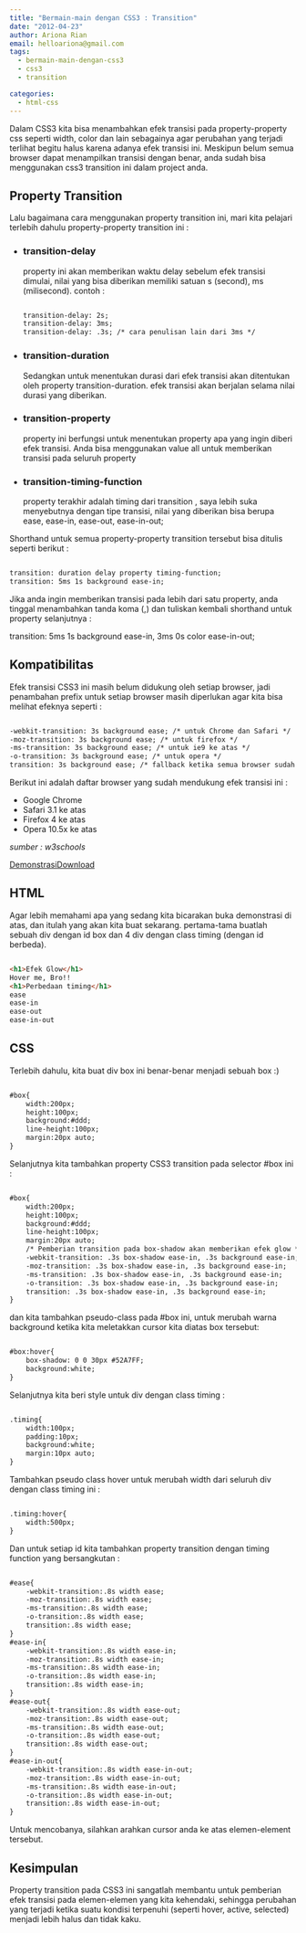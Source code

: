```yaml
---
title: "Bermain-main dengan CSS3 : Transition"
date: "2012-04-23"
author: Ariona Rian
email: helloariona@gmail.com
tags: 
  - bermain-main-dengan-css3
  - css3
  - transition

categories: 
  - html-css
---
```


Dalam CSS3 kita bisa menambahkan efek transisi pada property-property css seperti width, color dan lain sebagainya agar perubahan yang terjadi terlihat begitu halus karena adanya efek transisi ini. Meskipun belum semua browser dapat menampilkan transisi dengan benar, anda sudah bisa menggunakan css3 transition ini dalam project anda.

## Property Transition

Lalu bagaimana cara menggunakan property transition ini, mari kita pelajari terlebih dahulu property-property transition ini :

- ### transition-delay
    
    property ini akan memberikan waktu delay sebelum efek transisi dimulai, nilai yang bisa diberikan memiliki satuan s (second), ms (milisecond). contoh :
    
    ```html
    
    transition-delay: 2s;
    transition-delay: 3ms;
    transition-delay: .3s; /* cara penulisan lain dari 3ms */
    ```
    

- ### transition-duration
    
    Sedangkan untuk menentukan durasi dari efek transisi akan ditentukan oleh property transition-duration. efek transisi akan berjalan selama nilai durasi yang diberikan.

- ### transition-property
    
    property ini berfungsi untuk menentukan property apa yang ingin diberi efek transisi. Anda bisa menggunakan value all untuk memberikan transisi pada seluruh property
- ### transition-timing-function
    
    property terakhir adalah timing dari transition , saya lebih suka menyebutnya dengan tipe transisi, nilai yang diberikan bisa berupa ease, ease-in, ease-out, ease-in-out;

Shorthand untuk semua property-property transition tersebut bisa ditulis seperti berikut :

```html

transition: duration delay property timing-function;
transition: 5ms 1s background ease-in;
```

Jika anda ingin memberikan transisi pada lebih dari satu property, anda tinggal menambahkan tanda koma (,) dan tuliskan kembali shorthand untuk property selanjutnya :

transition: 5ms 1s background ease-in, 3ms 0s color ease-in-out;

## Kompatibilitas

Efek transisi CSS3 ini masih belum didukung oleh setiap browser, jadi penambahan prefix untuk setiap browser masih diperlukan agar kita bisa melihat efeknya seperti :

```html

-webkit-transition: 3s background ease; /* untuk Chrome dan Safari */
-moz-transition: 3s background ease; /* untuk firefox */
-ms-transition: 3s background ease; /* untuk ie9 ke atas */
-o-transition: 3s background ease; /* untuk opera */
transition: 3s background ease; /* fallback ketika semua browser sudah mendukungnya */
```

Berikut ini adalah daftar browser yang sudah mendukung efek transisi ini :

- Google Chrome
- Safari 3.1 ke atas
- Firefox 4 ke atas
- Opera 10.5x ke atas

_sumber : w3schools_

[Demonstrasi](http://demo.ariona.net/transition/transition.html "Demonstrasi tutorial")[Download](http://demo.ariona.net/transition/transition.zip "Download Demonstrasi")

## HTML

Agar lebih memahami apa yang sedang kita bicarakan buka demonstrasi di atas, dan itulah yang akan kita buat sekarang. pertama-tama buatlah sebuah div dengan id box dan 4 div dengan class timing (dengan id berbeda).

```html

<h1>Efek Glow</h1>
Hover me, Bro!!
<h1>Perbedaan timing</h1>
ease
ease-in
ease-out
ease-in-out
```

## CSS

Terlebih dahulu, kita buat div box ini benar-benar menjadi sebuah box :)

```html

#box{
    width:200px;
    height:100px;
    background:#ddd;
    line-height:100px;
    margin:20px auto;
}
```

Selanjutnya kita tambahkan property CSS3 transition pada selector #box ini :

```html

#box{
    width:200px;
    height:100px;
    background:#ddd;
    line-height:100px;
    margin:20px auto;
    /* Pemberian transition pada box-shadow akan memberikan efek glow */    
    -webkit-transition: .3s box-shadow ease-in, .3s background ease-in;
    -moz-transition: .3s box-shadow ease-in, .3s background ease-in;
    -ms-transition: .3s box-shadow ease-in, .3s background ease-in;
    -o-transition: .3s box-shadow ease-in, .3s background ease-in;
    transition: .3s box-shadow ease-in, .3s background ease-in;
}
```

dan kita tambahkan pseudo-class pada #box ini, untuk merubah warna background ketika kita meletakkan cursor kita diatas box tersebut:

```html

#box:hover{
    box-shadow: 0 0 30px #52A7FF;
    background:white;   
}
```

Selanjutnya kita beri style untuk div dengan class timing :

```html

.timing{
    width:100px;
    padding:10px;
    background:white;
    margin:10px auto;
}   
```

Tambahkan pseudo class hover untuk merubah width dari seluruh div dengan class timing ini :

```html

.timing:hover{
    width:500px;
}
```

Dan untuk setiap id kita tambahkan property transition dengan timing function yang bersangkutan :

```html

#ease{
    -webkit-transition:.8s width ease;
    -moz-transition:.8s width ease;
    -ms-transition:.8s width ease;
    -o-transition:.8s width ease;
    transition:.8s width ease;
}
#ease-in{
    -webkit-transition:.8s width ease-in;
    -moz-transition:.8s width ease-in;
    -ms-transition:.8s width ease-in;
    -o-transition:.8s width ease-in;
    transition:.8s width ease-in;
}
#ease-out{
    -webkit-transition:.8s width ease-out;
    -moz-transition:.8s width ease-out;
    -ms-transition:.8s width ease-out;
    -o-transition:.8s width ease-out;
    transition:.8s width ease-out;
}
#ease-in-out{
    -webkit-transition:.8s width ease-in-out;
    -moz-transition:.8s width ease-in-out;
    -ms-transition:.8s width ease-in-out;
    -o-transition:.8s width ease-in-out;
    transition:.8s width ease-in-out;
}
```

Untuk mencobanya, silahkan arahkan cursor anda ke atas elemen-element tersebut.

## Kesimpulan

Property transition pada CSS3 ini sangatlah membantu untuk pemberian efek transisi pada elemen-elemen yang kita kehendaki, sehingga perubahan yang terjadi ketika suatu kondisi terpenuhi (seperti hover, active, selected) menjadi lebih halus dan tidak kaku.
